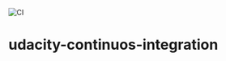 ![CI](https://github.com/antarr/udacity-continuos-integration/workflows/CI/badge.svg)

# udacity-continuos-integration
